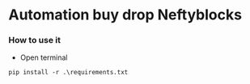 # Automation buy drop Neftyblocks

### How to use it
- Open terminal

``pip install -r .\requirements.txt``
